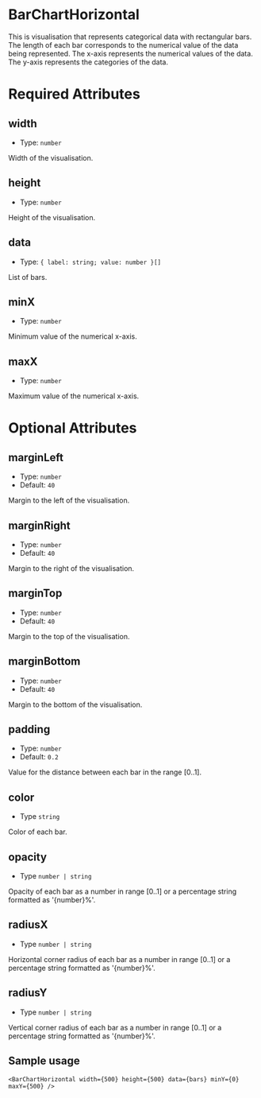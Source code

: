 # BarChartHorizontal

This is visualisation that represents categorical data with rectangular bars.
The length of each bar corresponds to the numerical value of the data being represented.
The x-axis represents the numerical values of the data.
The y-axis represents the categories of the data.

# Required Attributes

## width

- Type: `number`

 Width of the visualisation.

## height

- Type: `number`

Height of the visualisation.

## data

- Type: `{ label: string; value: number }[]`

List of bars.

## minX

- Type: `number`

Minimum value of the numerical x-axis.

## maxX

- Type: `number`

Maximum value of the numerical x-axis.

# Optional Attributes

## marginLeft

- Type: `number`
- Default: `40`

Margin to the left of the visualisation.

## marginRight

- Type: `number`
- Default: `40`

Margin to the right of the visualisation.

## marginTop

- Type: `number`
- Default: `40`

Margin to the top of the visualisation.

## marginBottom

- Type: `number`
- Default: `40`

Margin to the bottom of the visualisation.

## padding

- Type: `number`
- Default: `0.2`

Value for the distance between each bar in the range [0..1].

## color

- Type `string`

Color of each bar.

## opacity

- Type `number | string`

Opacity of each bar as a number in range [0..1] or
a percentage string formatted as '{number}%'.

## radiusX

- Type `number | string`

Horizontal corner radius of each bar as a number in range [0..1] or
a percentage string formatted as '{number}%'.

## radiusY

- Type `number | string`

Vertical corner radius of each bar as a number in range [0..1] or
a percentage string formatted as '{number}%'.

## Sample usage

```svelte
<BarChartHorizontal width={500} height={500} data={bars} minY={0} maxY={500} />
```
